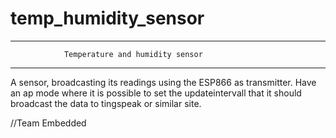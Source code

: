 # temp_humidity_sensor
****************************************************************************

				Temperature and humidity sensor 


****************************************************************************

A sensor, broadcasting its readings using the ESP866 as transmitter. 
Have an ap mode where it is possible to set the updateintervall that
it should broadcast the data to tingspeak or similar site. 


//Team Embedded